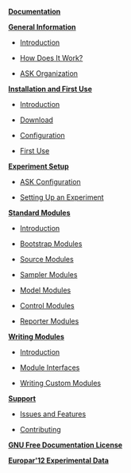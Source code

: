 **[Documentation](main.md)**

**[General Information](Chapter1Introduction.md)**

  * [Introduction](Chapter1Introduction#Introduction.md)

  * [How Does It Work?](Chapter1Introduction#How_Does_It_Work?.md)

  * [ASK Organization](Chapter1Introduction#ASK_Organization.md)

**[Installation and First Use](Chapter2InstallationandFirstUse.md)**

  * [Introduction](Chapter2InstallationandFirstUse#Introduction.md)

  * [Download](Chapter2InstallationandFirstUse#Download.md)

  * [Configuration](Chapter2InstallationandFirstUse#Configuration.md)

  * [First Use](Chapter2InstallationandFirstUse#First_Use.md)

**[Experiment Setup](Chapter3ExperimentSetup.md)**

  * [ASK Configuration](Chapter3ExperimentSetup#ASK_Configuration.md)

  * [Setting Up an Experiment](Chapter3ExperimentSetup#Setting_Up_an_Experiment.md)

**[Standard Modules](Chapter4StandardModule.md)**

  * [Introduction](Chapter4StandardModule#Introduction.md)

  * [Bootstrap Modules](Chapter4StandardModule#Bootstrap_Modules.md)

  * [Source Modules](Chapter4StandardModule#Source_Modules.md)

  * [Sampler Modules](Chapter4StandardModule#Sampler_Modules.md)

  * [Model Modules](Chapter4StandardModule#Model_Modules.md)

  * [Control Modules](Chapter4StandardModule#Control_Modules.md)

  * [Reporter Modules](Chapter4StandardModule#Reporter_Modules.md)

**[Writing Modules](Chapter5WritingModules.md)**

  * [Introduction](Chapter5WritingModules#Introduction.md)

  * [Module Interfaces](Chapter5WritingModules#Module_Interfaces.md)

  * [Writing Custom Modules](Chapter5WritingModules#Writing_Custom_Modules.md)

**[Support](Chapter6Support.md)**

  * [Issues and Features](Chapter6Support#Issues_and_Features.md)

  * [Contributing](Chapter6Support#Contributing.md)

**[GNU Free Documentation License](fdl.md)**

**[Europar'12 Experimental Data](ExperimentalData.md)**
